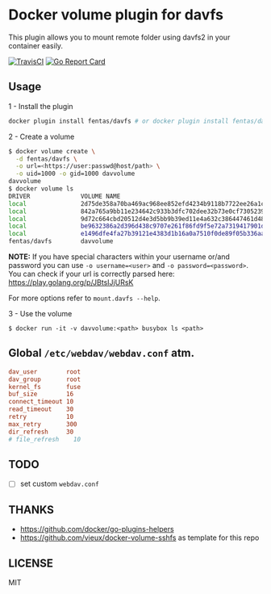 # Docker volume plugin for davfs

This plugin allows you to mount remote folder using davfs2 in your container easily.

[![TravisCI](https://travis-ci.org/fentas/docker-volume-davfs.svg)](https://travis-ci.org/fentas/docker-volume-davfs)
[![Go Report Card](https://goreportcard.com/badge/github.com/fentas/docker-volume-davfs)](https://goreportcard.com/report/github.com/fentas/docker-volume-davfs)

## Usage

1 - Install the plugin

```sh
docker plugin install fentas/davfs # or docker plugin install fentas/davfs DEBUG=1
```

2 - Create a volume

```sh
$ docker volume create \
  -d fentas/davfs \
  -o url=<https://user:passwd@host/path> \
  -o uid=1000 -o gid=1000 davvolume
davvolume
$ docker volume ls
DRIVER              VOLUME NAME
local               2d75de358a70ba469ac968ee852efd4234b9118b7722ee26a1c5a90dcaea6751
local               842a765a9bb11e234642c933b3dfc702dee32b73e0cf7305239436a145b89017
local               9d72c664cbd20512d4e3d5bb9b39ed11e4a632c386447461d48ed84731e44034
local               be9632386a2d396d438c9707e261f86fd9f5e72a7319417901d84041c8f14a4d
local               e1496dfe4fa27b39121e4383d1b16a0a7510f0de89f05b336aab3c0deb4dda0e
fentas/davfs        davvolume
```

**NOTE:** If you have special characters within your username or/and password you can use `-o username=<user>` and `-o password=<password>`.
You can check if your url is correctly parsed here: https://play.golang.org/p/JBtsIJjURsK

For more options refer to `mount.davfs --help`.

3 - Use the volume

```
$ docker run -it -v davvolume:<path> busybox ls <path>
```

## Global `/etc/webdav/webdav.conf` atm.
```ini
dav_user        root
dav_group       root
kernel_fs       fuse
buf_size        16
connect_timeout 10
read_timeout    30
retry           10
max_retry       300
dir_refresh     30
# file_refresh    10
```

## TODO
- [ ] set custom `webdav.conf`

## THANKS

- https://github.com/docker/go-plugins-helpers
- https://github.com/vieux/docker-volume-sshfs as template for this repo

## LICENSE

MIT
